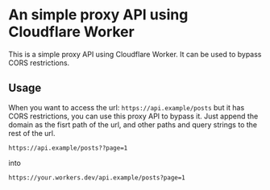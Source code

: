 # An simple proxy API using Cloudflare Worker

This is a simple proxy API using Cloudflare Worker. It can be used to bypass CORS restrictions.

## Usage


When you want to access the url: `https://api.example/posts` but it has CORS restrictions, you can use this proxy API to bypass it. Just append the domain as the fisrt path of the url, and other paths and query strings to the rest of the url.

```
https://api.example/posts??page=1
```

into

```
https://your.workers.dev/api.example/posts?page=1
```